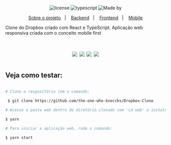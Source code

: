 <p align="center">
   <img src="https://img.shields.io/badge/license-MIT-Black?labelColor=7159c1&style=flat" alt="license" /> <img src="https://img.shields.io/badge/typescript-93.7-Black?labelColor=7159c1&style=flat" alt="typescript" /> <img src="https://img.shields.io/badge/Made by-Rocketseat-Black?labelColor=7159c1&style=flat" alt="Made by" />


<p align="center">
  <a href="#rocket-sobre-o-desafio">Sobre o projeto</a>&nbsp;&nbsp;&nbsp;|&nbsp;&nbsp;&nbsp;
  <a href="#Backend">Backend</a>&nbsp;&nbsp;&nbsp;|&nbsp;&nbsp;&nbsp;
  <a href="#Frontend">Frontend</a>&nbsp;&nbsp;&nbsp;|&nbsp;&nbsp;&nbsp;
  <a href="#Mobile">Mobile</a>
</p> 



Clone do Dropbox criado com React e TypeScript. Aplicação web responsiva criada com o conceito mobile first

<h1 align="center">
  <img src="https://ik.imagekit.io/hld13bjzb1/Screenshot_01_p94SfCCAk.png">
  <img src="https://ik.imagekit.io/hld13bjzb1/Screenshot_02_w6gz6D2h2j.png">
  <img src="https://ik.imagekit.io/hld13bjzb1/Screenshot_03_p9a3YFIFNS.png">
  <img src="https://ik.imagekit.io/hld13bjzb1/Screenshot_04_UvZx3gAGp.png">
<h1>






## Veja como testar:
```bash

# Clone o respositório com o comando:

 $ git clone https://github.com/the-one-who-knoccks/Dropbox-Clone

# Acesse a pasta web dentro do diretório clonado com 'cd web' e instale as dependências com o comando:
 
$ yarn

# Para iniciar a aplicação web, rode o comando:

$ yarn start
```


